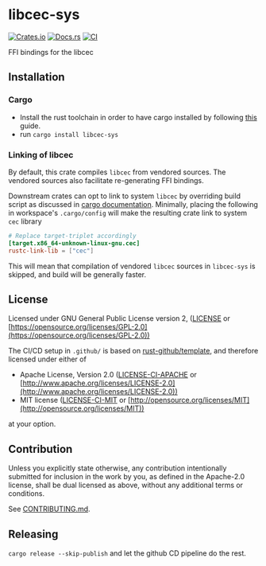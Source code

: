 # libcec-sys

[![Crates.io](https://img.shields.io/crates/v/libcec-sys.svg)](https://crates.io/crates/libcec-sys)
[![Docs.rs](https://docs.rs/libcec-sys/badge.svg)](https://docs.rs/libcec-sys)
[![CI](https://github.com/ssalonen/libcec-sys/workflows/Continuous%20Integration/badge.svg)](https://github.com/ssalonen/libcec-sys/actions)

FFI bindings for the libcec

## Installation

### Cargo

* Install the rust toolchain in order to have cargo installed by following
  [this](https://www.rust-lang.org/tools/install) guide.
* run `cargo install libcec-sys`

### Linking of libcec

By default, this crate compiles `libcec` from vendored sources. The vendored sources also facilitate re-generating FFI bindings.

Downstream crates can opt to link to system `libcec` by overriding build script as discussed in [cargo documentation](https://doc.rust-lang.org/cargo/reference/build-scripts.html). Minimally, placing the following in workspace's `.cargo/config` will make the resulting crate link to system `cec` library

```toml
# Replace target-triplet accordingly
[target.x86_64-unknown-linux-gnu.cec]
rustc-link-lib = ["cec"]
```

This will mean that compilation of vendored `libcec` sources in `libcec-sys` is skipped, and build will be generally faster.

## License

Licensed under GNU General Public License version 2, ([LICENSE](LICENSE) or [https://opensource.org/licenses/GPL-2.0](https://opensource.org/licenses/GPL-2.0))

The CI/CD setup in `.github/` is based on [rust-github/template](https://github.com/rust-github/template), and therefore licensed under  either of

* Apache License, Version 2.0
   ([LICENSE-CI-APACHE](LICENSE-APACHE) or [http://www.apache.org/licenses/LICENSE-2.0](http://www.apache.org/licenses/LICENSE-2.0))
* MIT license
   ([LICENSE-CI-MIT](LICENSE-MIT) or [http://opensource.org/licenses/MIT](http://opensource.org/licenses/MIT))

at your option.

## Contribution

Unless you explicitly state otherwise, any contribution intentionally submitted
for inclusion in the work by you, as defined in the Apache-2.0 license, shall be
dual licensed as above, without any additional terms or conditions.

See [CONTRIBUTING.md](CONTRIBUTING.md).
## Releasing

```cargo release --skip-publish``` and let the github CD pipeline do the rest.